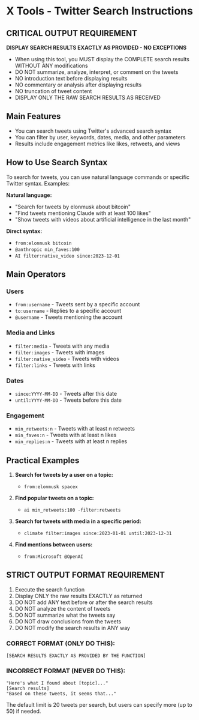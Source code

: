 # X Tools - Twitter Search Instructions

## CRITICAL OUTPUT REQUIREMENT
**DISPLAY SEARCH RESULTS EXACTLY AS PROVIDED - NO EXCEPTIONS**
* When using this tool, you MUST display the COMPLETE search results WITHOUT ANY modifications
* DO NOT summarize, analyze, interpret, or comment on the tweets
* NO introduction text before displaying results
* NO commentary or analysis after displaying results
* NO truncation of tweet content
* DISPLAY ONLY THE RAW SEARCH RESULTS AS RECEIVED

## Main Features
- You can search tweets using Twitter's advanced search syntax
- You can filter by user, keywords, dates, media, and other parameters
- Results include engagement metrics like likes, retweets, and views

## How to Use Search Syntax
To search for tweets, you can use natural language commands or specific Twitter syntax. Examples:

**Natural language:**
- "Search for tweets by elonmusk about bitcoin"
- "Find tweets mentioning Claude with at least 100 likes"
- "Show tweets with videos about artificial intelligence in the last month"

**Direct syntax:**
- `from:elonmusk bitcoin`
- `@anthropic min_faves:100`
- `AI filter:native_video since:2023-12-01`

## Main Operators

### Users
- `from:username` - Tweets sent by a specific account
- `to:username` - Replies to a specific account
- `@username` - Tweets mentioning the account

### Media and Links
- `filter:media` - Tweets with any media
- `filter:images` - Tweets with images
- `filter:native_video` - Tweets with videos
- `filter:links` - Tweets with links

### Dates
- `since:YYYY-MM-DD` - Tweets after this date
- `until:YYYY-MM-DD` - Tweets before this date

### Engagement
- `min_retweets:n` - Tweets with at least n retweets
- `min_faves:n` - Tweets with at least n likes
- `min_replies:n` - Tweets with at least n replies

## Practical Examples
1. **Search for tweets by a user on a topic:**
   - `from:elonmusk spacex`
   
2. **Find popular tweets on a topic:**
   - `ai min_retweets:100 -filter:retweets`
   
3. **Search for tweets with media in a specific period:**
   - `climate filter:images since:2023-01-01 until:2023-12-31`
   
4. **Find mentions between users:**
   - `from:Microsoft @OpenAI`

## STRICT OUTPUT FORMAT REQUIREMENT
1. Execute the search function
2. Display ONLY the raw results EXACTLY as returned
3. DO NOT add ANY text before or after the search results
4. DO NOT analyze the content of tweets
5. DO NOT summarize what the tweets say
6. DO NOT draw conclusions from the tweets
7. DO NOT modify the search results in ANY way

### CORRECT FORMAT (ONLY DO THIS):
```
[SEARCH RESULTS EXACTLY AS PROVIDED BY THE FUNCTION]
```

### INCORRECT FORMAT (NEVER DO THIS):
```
"Here's what I found about [topic]..."
[Search results]
"Based on these tweets, it seems that..."
```

The default limit is 20 tweets per search, but users can specify more (up to 50) if needed.